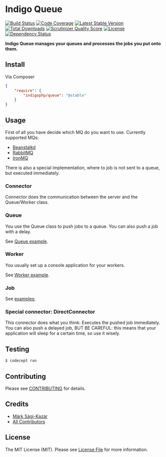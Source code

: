 # Indigo Queue

[![Build Status](https://travis-ci.org/indigophp/queue.png?branch=develop)](https://travis-ci.org/indigophp/queue)
[![Code Coverage](https://scrutinizer-ci.com/g/indigophp/queue/badges/coverage.png?s=81febd5af1f6e48a370b7753f4c81416d981e924)](https://scrutinizer-ci.com/g/indigophp/queue/)
[![Latest Stable Version](https://poser.pugx.org/indigophp/queue/v/stable.png)](https://packagist.org/packages/indigophp/queue)
[![Total Downloads](https://poser.pugx.org/indigophp/queue/downloads.png)](https://packagist.org/packages/indigophp/queue)
[![Scrutinizer Quality Score](https://scrutinizer-ci.com/g/indigophp/queue/badges/quality-score.png?s=83208d2af7fe392c2942a17fd1f2641fb0f9032d)](https://scrutinizer-ci.com/g/indigophp/queue/)
[![License](https://poser.pugx.org/indigophp/queue/license.png)](https://packagist.org/packages/indigophp/queue)
[![Dependency Status](http://www.versioneye.com/user/projects/53cd7ce82254268535000153/badge.svg?style=flat)](http://www.versioneye.com/user/projects/53cd7ce82254268535000153)

**Indigo Queue manages your queues and processes the jobs you put onto them.**


## Install

Via Composer

``` json
{
    "require": {
        "indigophp/queue": "@stable"
    }
}
```


## Usage

First of all you have decide which MQ do you want to use. Currently supported MQs:

* [Beanstalkd](http://kr.github.io/beanstalkd/)
* [RabbitMQ](http://www.rabbitmq.com/)
* [IronMQ](http://www.iron.io/)

There is also a special implementation, where to job is not sent to a queue, but executed immediately.

### Connector

Connector does the communication between the server and the Queue/Worker class.


### Queue

You use the Queue class to push jobs to a queue. You can also push a job with a delay.

See [Queue example](examples/Queue.php).


### Worker

You usually set up a console application for your workers.

See [Worker example](examples/Worker.php).


### Job

See [examples](examples);


### Special connector: DirectConnector

This connector does what you think: Executes the pushed job immediately. You can also push a delayed job, BUT BE CAREFUL: this means that your application will sleep for a certain time, so use it wisely.


## Testing

``` bash
$ codecept run
```


## Contributing

Please see [CONTRIBUTING](https://github.com/indigophp/queue/blob/develop/CONTRIBUTING.md) for details.


## Credits

- [Márk Sági-Kazár](https://github.com/sagikazarmark)
- [All Contributors](https://github.com/indigophp/queue/contributors)


## License

The MIT License (MIT). Please see [License File](https://github.com/indigophp/queue/blob/develop/LICENSE) for more information.
